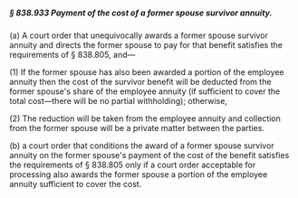 ##### § 838.933 Payment of the cost of a former spouse survivor annuity. #####

(a) A court order that unequivocally awards a former spouse survivor annuity and directs the former spouse to pay for that benefit satisfies the requirements of § 838.805, and—

(1) If the former spouse has also been awarded a portion of the employee annuity then the cost of the survivor benefit will be deducted from the former spouse's share of the employee annuity (if sufficient to cover the total cost—there will be no partial withholding); otherwise,

(2) The reduction will be taken from the employee annuity and collection from the former spouse will be a private matter between the parties.

(b) a court order that conditions the award of a former spouse survivor annuity on the former spouse's payment of the cost of the benefit satisfies the requirements of § 838.805 only if a court order acceptable for processing also awards the former spouse a portion of the employee annuity sufficient to cover the cost.